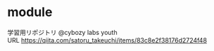 # module

学習用リポジトリ @cybozy labs youth  
URL https://qiita.com/satoru_takeuchi/items/83c8e2f38176d2724f48  
